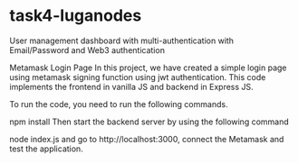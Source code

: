 # task4-luganodes
User management dashboard with multi-authentication with Email/Password and Web3 authentication

Metamask Login Page
In this project, we have created a simple login page using metamask signing function using jwt authentication. This code implements the frontend in vanilla JS and backend in Express JS.

To run the code, you need to run the following commands.

npm install
Then start the backend server by using the following command

node index.js
and go to http://localhost:3000, connect the Metamask and test the application.

